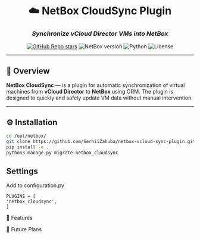 <div align="center">

# ☁️ NetBox CloudSync Plugin  
### _Synchronize vCloud Director VMs into NetBox_

[![GitHub Repo stars](https://img.shields.io/github/stars/SerhiiZahuba/netbox-vcloud-sync-plugin?style=social)](https://github.com/SerhiiZahuba/netbox-vcloud-sync-plugin/stargazers)
![NetBox version](https://img.shields.io/badge/netbox-4.4.1-blue)
![Python](https://img.shields.io/badge/python-3.11%2B-yellow)
![License](https://img.shields.io/github/license/SerhiiZahuba/netbox-vcloud-sync-plugin?color=green)

</div>

---

## 🚀 Overview

**NetBox CloudSync** — is a plugin for automatic synchronization of virtual machines from **vCloud Director** to **NetBox** using ORM.
The plugin is designed to quickly and safely update VM data without manual intervention. 

---

## ⚙️ Installation

```bash
cd /opt/netbox/
git clone https://github.com/SerhiiZahuba/netbox-vcloud-sync-plugin.git
pip install -e .
python3 manage.py migrate netbox_cloudsync
```

## Settings

Add to configuration.py
```
PLUGINS = [
'netbox_cloudsync',
]
```

🔄 Features

🧰 Future Plans